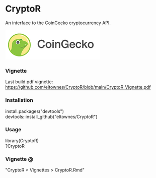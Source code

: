 # CryptoR
An interface to the CoinGecko cryptocurrency API.  

![CoinGecko](vignettes/CoinGecko.png)


### Vignette
Last build pdf vignette:
https://github.com/eltownes/CryptoR/blob/main/CryptoR_Vignette.pdf


### Installation
install.packages("devtools")  
devtools::install_github("eltownes/CryptoR")


### Usage
library(CryptoR)  
?CryptoR  


### Vignette @
"CryptoR > Vignettes > CryptoR.Rmd"  
